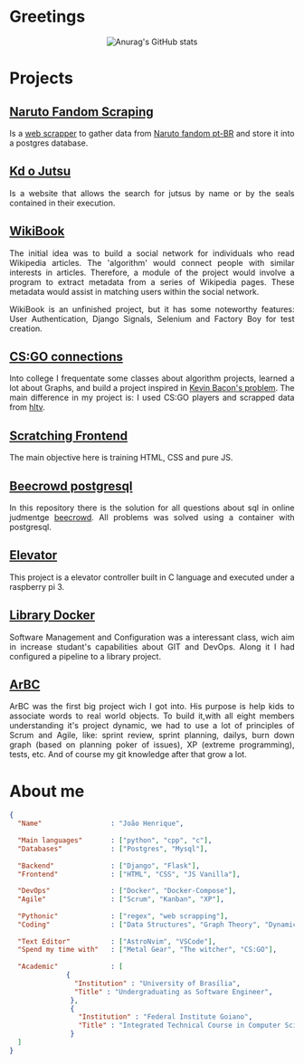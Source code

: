 # Greetings

<p align="center">

<img alt="Anurag's GitHub stats" src="https://github-readme-stats.vercel.app/api?username=JoaoHenrique12&show_icons=true&theme=tokyonight">

</p>

# Projects

## [Naruto Fandom Scraping](https://github.com/JoaoHenrique12/naruto_fandom_scraping)

<p align="justify" >
Is a <a href="https://en.wikipedia.org/wiki/Web_scraping">web scrapper</a> to gather data from 
<a href="https://naruto.fandom.com/pt-br/wiki/Categoria:Ninjutsu">Naruto fandom pt-BR</a> and 
store it into a postgres database. 
</p>

## [Kd o Jutsu](https://github.com/JoaoHenrique12/kd_o_jutsu)

<p align="justify" >
Is a website that allows the search for jutsus by name or by the seals contained in their execution.
</p>


## [WikiBook](https://github.com/JoaoHenrique12/WikiBook)
<p align="justify">
The initial idea was to build a social network for individuals who read Wikipedia articles. The 'algorithm' would connect people with similar interests in articles. Therefore, a module of the project would involve a program to extract metadata from a series of Wikipedia pages. These metadata would assist in matching users within the social network.
</p>

<p align="justify">
WikiBook is an unfinished project, but it has some noteworthy features: User Authentication, Django Signals, Selenium and Factory Boy for test creation.
</p>

## [CS:GO connections](https://github.com/projeto-de-algoritmos/Grafos1_csgo_connections)
<p align="justify">
Into college I frequentate some classes about algorithm projects, learned a lot about Graphs,
and build a project inspired in <a href="https://en.wikipedia.org/wiki/Six_Degrees_of_Kevin_Bacon">Kevin Bacon's problem</a>.
The main difference in my project is: I used CS:GO players and scrapped data from <a href="https://www.hltv.org/">hltv</a>.
</p>


## [Scratching Frontend](https://github.com/JoaoHenrique12/scratching_frontend)

The main objective here is training HTML, CSS and pure JS.


## [Beecrowd postgresql](https://github.com/JoaoHenrique12/beecrowd_postgresql)

<p align="justify">
In this repository there is the solution for all questions about sql in online judmentge 
<a href="https://www.beecrowd.com.br/judge/pt/problems/index/9">beecrowd</a>. All problems was solved
using a container with postgresql.
</p>

## [Elevator](https://gitlab.com/Joao_Henrique/elevador)


<p align="justify">
This project is a elevator controller built in C language and executed under a raspberry pi 3.
</p>

## [Library Docker](https://github.com/JoaoHenrique12/library_docker)

<p align="justify">
Software Management and Configuration was a interessant class, wich aim in increase studant's capabilities
about GIT and DevOps. Along it I had configured a pipeline to a library project. 
</p>


## [ArBC](https://github.com/fga-eps-mds/2019.2-ArBC)
<p align="justify">
ArBC was the first big project wich I got into. His purpose is help kids to associate words to real world objects.
To build it,with all eight members understanding it's project dynamic, we had to use a lot of principles of Scrum
and Agile, like: sprint review, sprint planning, dailys, burn down graph (based on planning poker of issues),
XP (extreme programming), tests, etc. And of course my git knowledge after that grow a lot.
</p>

# About me

```json
{
  "Name"                 : "João Henrique",
  
  "Main languages"       : ["python", "cpp", "c"],
  "Databases"            : ["Postgres", "Mysql"],
  
  "Backend"              : ["Django", "Flask"],
  "Frontend"             : ["HTML", "CSS", "JS Vanilla"],
  
  "DevOps"               : ["Docker", "Docker-Compose"],
  "Agile"                : ["Scrum", "Kanban", "XP"],
  
  "Pythonic"             : ["regex", "web scrapping"],
  "Coding"               : ["Data Structures", "Graph Theory", "Dynamic Programming", "Design Patterns"],
  
  "Text Editor"          : ["AstroNvim", "VSCode"],
  "Spend my time with"   : ["Metal Gear", "The witcher", "CS:GO"],
  
  "Academic"             : [
              {
                "Institution" : "University of Brasília",
                "Title" : "Undergraduating as Software Engineer",
               },
               {
                 "Institution" : "Federal Institute Goiano",
                 "Title" : "Integrated Technical Course in Computer Science with High School",
               }
  ]
}

```
